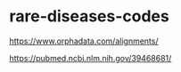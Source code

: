 # rare-diseases-codes

https://www.orphadata.com/alignments/

https://pubmed.ncbi.nlm.nih.gov/39468681/
